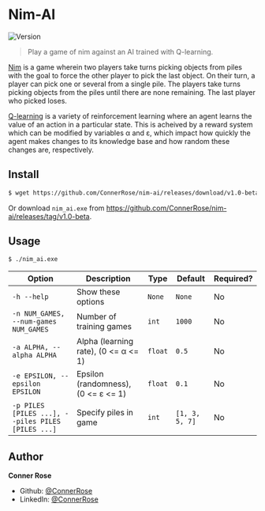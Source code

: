 # Nim-AI

![Version](https://img.shields.io/badge/version-1.0.0--beta-blue.svg?cacheSeconds=2592000)

> Play a game of nim against an AI trained with Q-learning.

[Nim](https://en.wikipedia.org/wiki/Nim) is a game wherein two players take turns picking objects from piles with the goal to force the other player to pick the last object. On their turn, a player can pick one or several from a single pile. The players take turns picking objects from the piles until there are none remaining. The last player who picked loses.

[Q-learning](https://en.wikipedia.org/wiki/Q-learning) is a variety of reinforcement learning where an agent learns the value of an action in a particular state. This is acheived by a reward system which can be modified by variables α and ε, which impact how quickly the agent makes changes to its knowledge base and how random these changes are, respectively.

## Install

```sh
$ wget https://github.com/ConnerRose/nim-ai/releases/download/v1.0-beta/nim_ai.exe
```

Or download `nim_ai.exe` from https://github.com/ConnerRose/nim-ai/releases/tag/v1.0-beta.

## Usage

```sh
$ ./nim_ai.exe
```

| Option                                            | Description                          | Type    | Default        | Required? |
| ------------------------------------------------- | ------------------------------------ | ------- | -------------- | --------- |
| `-h --help`                                       | Show these options                   | `None`  | `None`         | No        |
| `-n NUM_GAMES, --num-games NUM_GAMES`             | Number of training games             | `int`   | `1000`         | No        |
| `-a ALPHA, --alpha ALPHA`                         | Alpha (learning rate), (0 <= α <= 1) | `float` | `0.5`          | No        |
| `-e EPSILON, --epsilon EPSILON`                   | Epsilon (randomness), (0 <= ε <= 1)  | `float` | `0.1`          | No        |
| `-p PILES [PILES ...], --piles PILES [PILES ...]` | Specify piles in game                | `int`   | `[1, 3, 5, 7]` | No        |

## Author

**Conner Rose**

- Github: [@ConnerRose](https://github.com/ConnerRose)
- LinkedIn: [@ConnerRose](https://linkedin.com/in/ConnerRose)
